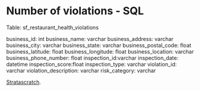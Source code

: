 # Number of violations - SQL


Table: sf_restaurant_health_violations

business_id: int
business_name: varchar
business_address: varchar
business_city: varchar
business_state: varchar
business_postal_code: float
business_latitude: float
business_longitude: float
business_location: varchar
business_phone_number: float
inspection_id:varchar
inspection_date: datetime
inspection_score:float
inspection_type: varchar
violation_id: varchar
violation_description: varchar
risk_category: varchar



[Stratascratch](https://platform.stratascratch.com/coding/9637-growth-of-airbnb?utm_source=youtube&utm_medium=click&utm_campaign=YT+description+link&code_type=1).
